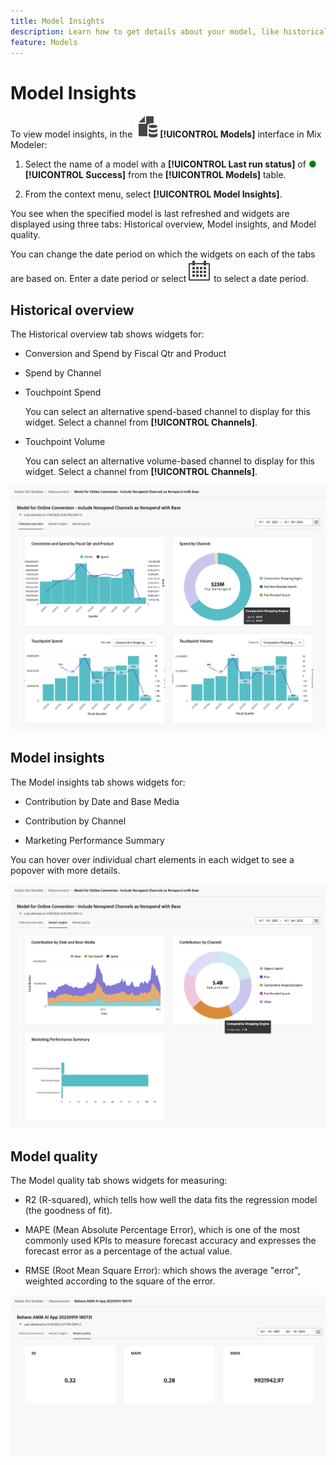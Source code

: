 ```yaml
---
title: Model Insights
description: Learn how to get details about your model, like historical overview, model insights, and model quality in Mix Modeler.
feature: Models
---
```


# Model Insights

To view model insights, in the ![Models](../assets/icons/FileData.svg) **[!UICONTROL Models]** interface in Mix Modeler:

1. Select the name of a model with a **[!UICONTROL Last run status]** of <span style="color:green">●</span> **[!UICONTROL Success]** from the **[!UICONTROL Models]** table.
   
1. From the context menu, select **[!UICONTROL Model Insights]**.

You see when the specified model is last refreshed and widgets are displayed using three tabs: Historical overview, Model insights, and Model quality.

You can change the date period on which the widgets on each of the tabs are based on. Enter a date period or select ![Calendar](../assets/icons/Calendar.svg) to select a date period.


## Historical overview

The Historical overview tab shows widgets for:

* Conversion and Spend by Fiscal Qtr and Product
  
* Spend by Channel

* Touchpoint Spend

  You can select an alternative spend-based channel to display for this widget. Select a channel from **[!UICONTROL Channels]**.

* Touchpoint Volume

    You can select an alternative volume-based channel to display for this widget. Select a channel from **[!UICONTROL Channels]**.



![Model - Historical overview](../assets/model-historical-overview.png)


## Model insights

The Model insights tab shows widgets for:

* Contribution by Date and Base Media

* Contribution by Channel

* Marketing Performance Summary

You can hover over individual chart elements in each widget to see a popover with more details.

![Model - Model insights](../assets/model-model-insights.png)


## Model quality

The Model quality tab shows widgets for measuring:

* R2 (R-squared), which tells how well the data fits the regression model (the goodness of fit).

* MAPE (Mean Absolute Percentage Error), which is one of the most commonly used KPIs to measure forecast accuracy and expresses the forecast error as a percentage of the actual value.

* RMSE (Root Mean Square Error): which shows the average "error", weighted according to the square of the error.

![Model quality](../assets/model-quality.png)


